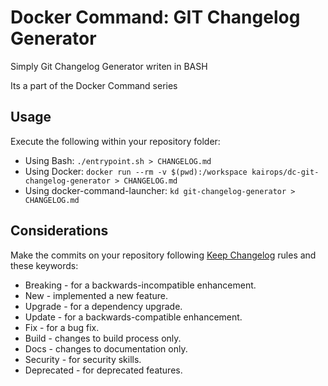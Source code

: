 # Docker Command: GIT Changelog Generator

Simply Git Changelog Generator writen in BASH

Its a part of the Docker Command series

## Usage

Execute the following within your repository folder:

- Using Bash: `./entrypoint.sh > CHANGELOG.md`
- Using Docker: `docker run --rm -v $(pwd):/workspace kairops/dc-git-changelog-generator > CHANGELOG.md`
- Using docker-command-launcher: `kd git-changelog-generator > CHANGELOG.md`

## Considerations

Make the commits on your repository following [Keep Changelog](https://keepachangelog.com/en/1.0.0/) rules and these keywords:

- Breaking - for a backwards-incompatible enhancement.
- New - implemented a new feature.
- Upgrade - for a dependency upgrade.
- Update - for a backwards-compatible enhancement.
- Fix - for a bug fix.
- Build - changes to build process only.
- Docs - changes to documentation only.
- Security - for security skills.
- Deprecated - for deprecated features.
